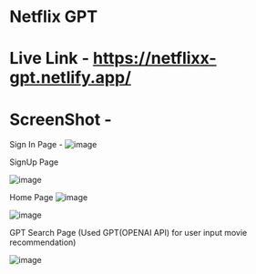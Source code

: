 # Netflix GPT
# Live Link - https://netflixx-gpt.netlify.app/

# ScreenShot - 

Sign In Page - 
![image](https://github.com/himanshsoni/netflix-gpt/assets/49721620/58c2b3c7-7b1c-4308-98e5-c77887d366aa)

SignUp Page

![image](https://github.com/himanshsoni/netflix-gpt/assets/49721620/5b14afdb-c929-4dae-b107-a43f5e2af10b)

Home Page 
![image](https://github.com/himanshsoni/netflix-gpt/assets/49721620/3561ded3-e00b-4e29-a4cf-ab87785510c2)

![image](https://github.com/himanshsoni/netflix-gpt/assets/49721620/fcd43fb6-588d-4fcf-9e4f-616fe8c3af08)

GPT Search Page (Used GPT(OPENAI API) for user input movie recommendation)

![image](https://github.com/himanshsoni/netflix-gpt/assets/49721620/77e33d55-17e9-41bd-a27d-1628cfbd92ed)
